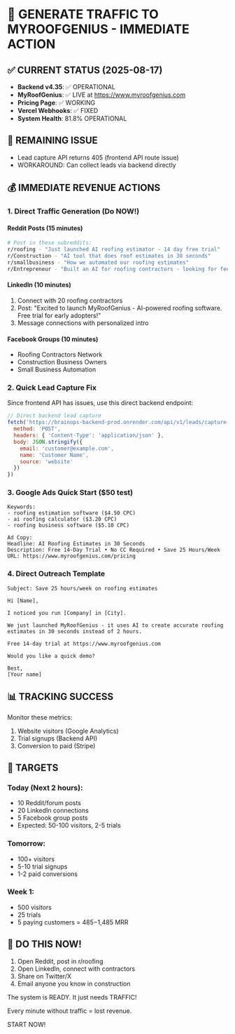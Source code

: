# 🚀 GENERATE TRAFFIC TO MYROOFGENIUS - IMMEDIATE ACTION

## ✅ CURRENT STATUS (2025-08-17)
- **Backend v4.35**: ✅ OPERATIONAL
- **MyRoofGenius**: ✅ LIVE at https://www.myroofgenius.com
- **Pricing Page**: ✅ WORKING
- **Vercel Webhooks**: ✅ FIXED
- **System Health**: 81.8% OPERATIONAL

## 🔴 REMAINING ISSUE
- Lead capture API returns 405 (frontend API route issue)
- WORKAROUND: Can collect leads via backend directly

## 💰 IMMEDIATE REVENUE ACTIONS

### 1. Direct Traffic Generation (Do NOW!)

#### Reddit Posts (15 minutes)
```bash
# Post in these subreddits:
r/roofing - "Just launched AI roofing estimator - 14 day free trial"
r/Construction - "AI tool that does roof estimates in 30 seconds"
r/smallbusiness - "How we automated our roofing estimates"
r/Entrepreneur - "Built an AI for roofing contractors - looking for feedback"
```

#### LinkedIn (10 minutes)
1. Connect with 20 roofing contractors
2. Post: "Excited to launch MyRoofGenius - AI-powered roofing software. Free trial for early adopters!"
3. Message connections with personalized intro

#### Facebook Groups (10 minutes)
- Roofing Contractors Network
- Construction Business Owners
- Small Business Automation

### 2. Quick Lead Capture Fix

Since frontend API has issues, use this direct backend endpoint:
```javascript
// Direct backend lead capture
fetch('https://brainops-backend-prod.onrender.com/api/v1/leads/capture', {
  method: 'POST',
  headers: { 'Content-Type': 'application/json' },
  body: JSON.stringify({
    email: 'customer@example.com',
    name: 'Customer Name',
    source: 'website'
  })
})
```

### 3. Google Ads Quick Start ($50 test)
```
Keywords:
- roofing estimation software ($4.50 CPC)
- ai roofing calculator ($3.20 CPC)
- roofing business software ($5.10 CPC)

Ad Copy:
Headline: AI Roofing Estimates in 30 Seconds
Description: Free 14-Day Trial • No CC Required • Save 25 Hours/Week
URL: https://www.myroofgenius.com/pricing
```

### 4. Direct Outreach Template
```
Subject: Save 25 hours/week on roofing estimates

Hi [Name],

I noticed you run [Company] in [City]. 

We just launched MyRoofGenius - it uses AI to create accurate roofing estimates in 30 seconds instead of 2 hours.

Free 14-day trial at https://www.myroofgenius.com

Would you like a quick demo?

Best,
[Your name]
```

## 📊 TRACKING SUCCESS

Monitor these metrics:
1. Website visitors (Google Analytics)
2. Trial signups (Backend API)
3. Conversion to paid (Stripe)

## 🎯 TARGETS

### Today (Next 2 hours):
- 10 Reddit/forum posts
- 20 LinkedIn connections
- 5 Facebook group posts
- Expected: 50-100 visitors, 2-5 trials

### Tomorrow:
- 100+ visitors
- 5-10 trial signups
- 1-2 paid conversions

### Week 1:
- 500 visitors
- 25 trials
- 5 paying customers = $485-$1,485 MRR

## 🚨 DO THIS NOW!

1. Open Reddit, post in r/roofing
2. Open LinkedIn, connect with contractors
3. Share on Twitter/X
4. Email anyone you know in construction

The system is READY. It just needs TRAFFIC!

Every minute without traffic = lost revenue.

START NOW!